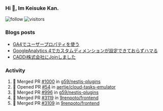 ### Hi 👋, Im Keisuke Kan.

<!--
**9renpoto/9renpoto** is a ✨ _special_ ✨ repository because its `README.md` (this file) appears on your GitHub profile.

Here are some ideas to get you started:

- 🔭 I’m currently working on ...
- 🌱 I’m currently learning ...
- 👯 I’m looking to collaborate on ...
- 🤔 I’m looking for help with ...
- 💬 Ask me about ...
- 📫 How to reach me: ...
- 😄 Pronouns: ...
- ⚡ Fun fact: ...
-->

![follow](https://img.shields.io/github/followers/9renpoto?label=Follow&style=social)
![visitors](https://komarev.com/ghpvc/?username=9renpoto&label=Profile%20views&color=0e75b6&style=flat)

### Blogs posts

<!-- BLOG-POST-LIST:START -->
- [GA4でユーザープロパティを使う](https://9renpoto.dev/2021/02/21/google-analytics-4-user-properties/)
- [GoogleAnalytics 4でカスタムディメンションが設定できておらずハマる](https://9renpoto.dev/2021/02/13/google-analytics-4/)
- [CADDi株式会社にJoinしました](https://9renpoto.dev/2020/12/05/join/)
<!-- BLOG-POST-LIST:END -->

### Activity

<!--START_SECTION:activity-->
1. 🎉 Merged PR [#1000](https://github.com/g59/nestjs-plugins/pull/1000) in [g59/nestjs-plugins](https://github.com/g59/nestjs-plugins)
2. 💪 Opened PR [#54](https://github.com/aertje/cloud-tasks-emulator/pull/54) in [aertje/cloud-tasks-emulator](https://github.com/aertje/cloud-tasks-emulator)
3. 🎉 Merged PR [#996](https://github.com/g59/nestjs-plugins/pull/996) in [g59/nestjs-plugins](https://github.com/g59/nestjs-plugins)
4. 🎉 Merged PR [#3119](https://github.com/9renpoto/frontend/pull/3119) in [9renpoto/frontend](https://github.com/9renpoto/frontend)
5. 🎉 Merged PR [#3109](https://github.com/9renpoto/frontend/pull/3109) in [9renpoto/frontend](https://github.com/9renpoto/frontend)
<!--END_SECTION:activity-->

<!--START_SECTION:waka-->
<!--END_SECTION:waka-->
